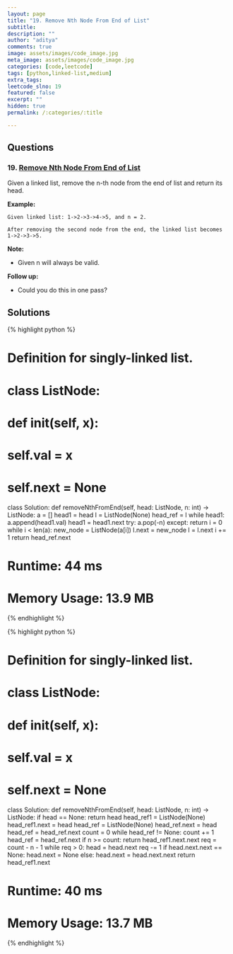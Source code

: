 ```yaml
---
layout: page
title: "19. Remove Nth Node From End of List"
subtitle: 
description: ""
author: "aditya"
comments: true
image: assets/images/code_image.jpg
meta_image: assets/images/code_image.jpg
categories: [code,leetcode]
tags: [python,linked-list,medium]
extra_tags: 
leetcode_slno: 19
featured: false
excerpt: ""
hidden: true
permalink: /:categories/:title

---
```


## Questions

### 19. [Remove Nth Node From End of List](https://leetcode.com/problems/remove-nth-node-from-end-of-list/)

Given a linked list, remove the n-th node from the end of list and return its head.

**Example:**

```
Given linked list: 1->2->3->4->5, and n = 2.

After removing the second node from the end, the linked list becomes 1->2->3->5.
```
**Note:**
- Given n will always be valid.

**Follow up:**
- Could you do this in one pass?

## Solutions

{% highlight python %}

# Definition for singly-linked list.
# class ListNode:
#     def __init__(self, x):
#         self.val = x
#         self.next = None

class Solution:
    def removeNthFromEnd(self, head: ListNode, n: int) -> ListNode:
        a = []
        head1 = head
        l = ListNode(None)
        head_ref = l
        while head1:
            a.append(head1.val)
            head1 = head1.next
        try:
            a.pop(-n)
        except:
            return
        i = 0
        while i < len(a):
            new_node = ListNode(a[i])
            l.next = new_node
            l = l.next
            i += 1
        return head_ref.next

# Runtime: 44 ms
# Memory Usage: 13.9 MB

{% endhighlight %}


{% highlight python %}

# Definition for singly-linked list.
# class ListNode:
#     def __init__(self, x):
#         self.val = x
#         self.next = None

class Solution:
    def removeNthFromEnd(self, head: ListNode, n: int) -> ListNode:
        if head == None:
            return head
        head_ref1 = ListNode(None)
        head_ref1.next = head
        head_ref = ListNode(None)
        head_ref.next = head
        head_ref = head_ref.next
        count = 0
        while head_ref != None:
            count += 1
            head_ref = head_ref.next
        if n >= count:
            return head_ref1.next.next
        req = count - n - 1
        while req > 0:
            head = head.next
            req -= 1
        if head.next.next == None:
            head.next = None
        else:
            head.next = head.next.next
        return head_ref1.next

# Runtime: 40 ms
# Memory Usage: 13.7 MB


{% endhighlight %}